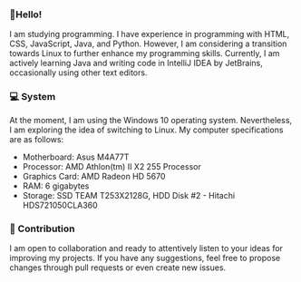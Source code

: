 ### 👋Hello!

I am studying programming. I have experience in programming with HTML, CSS, JavaScript, Java, and Python. However, I am considering a transition towards Linux to further enhance my programming skills. Currently, I am actively learning Java and writing code in IntelliJ IDEA by JetBrains, occasionally using other text editors.

### 💻 System
At the moment, I am using the Windows 10 operating system. Nevertheless, I am exploring the idea of switching to Linux.
My computer specifications are as follows:

- Motherboard: Asus M4A77T
- Processor: AMD Athlon(tm) II X2 255 Processor
- Graphics Card: AMD Radeon HD 5670
- RAM: 6 gigabytes
- Storage: SSD TEAM T253X2128G, HDD Disk #2 - Hitachi HDS721050CLA360

### 📖 Contribution
I am open to collaboration and ready to attentively listen to your ideas for improving my projects. If you have any suggestions, feel free to propose changes through pull requests or even create new issues.
